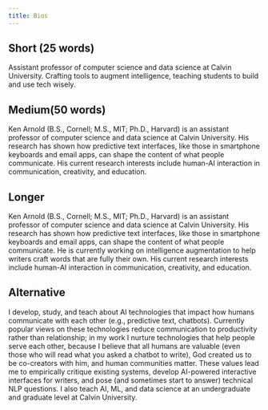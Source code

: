 ```yaml
---
title: Bios
---
```


## Short (25 words)

Assistant professor of computer science and data science at Calvin University. Crafting tools to augment intelligence, teaching students to build and use tech wisely.

## Medium(50 words)

Ken Arnold (B.S., Cornell; M.S., MIT; Ph.D., Harvard) is an assistant professor of computer science and data science at Calvin University. His research has shown how predictive text interfaces, like those in smartphone keyboards and email apps, can shape the content of what people communicate. His current research interests include human-AI interaction in communication, creativity, and education.

## Longer

Ken Arnold (B.S., Cornell; M.S., MIT; Ph.D., Harvard) is an assistant professor of computer science and data science at Calvin University. His research has shown how predictive text interfaces, like those in smartphone keyboards and email apps, can shape the content of what people communicate. He is currently working on intelligence augmentation to help writers craft words that are fully their own. His current research interests include human-AI interaction in communication, creativity, and education.

## Alternative

I develop, study, and teach about AI technologies that impact how humans communicate with each other (e.g., predictive text, chatbots). Currently popular views on these technologies reduce communication to productivity rather than relationship; in my work I nurture technologies that help people serve each other, because I believe that all humans are valuable (even those who will read what you asked a chatbot to write), God created us to be co-creators with him, and human communities matter. These values lead me to empirically critique existing systems, develop AI-powered interactive interfaces for writers, and pose (and sometimes start to answer) technical NLP questions. I also teach AI, ML, and data science at an undergraduate and graduate level at Calvin University.
